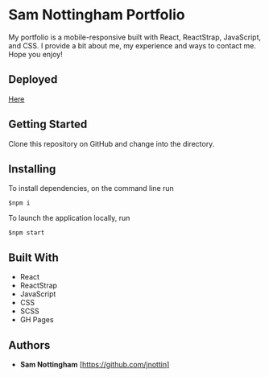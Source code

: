 # Sam Nottingham Portfolio

My portfolio is a mobile-responsive built with React, ReactStrap, JavaScript, and CSS. I provide a bit about me, my experience and ways to contact me. Hope you enjoy!

## Deployed
[Here](https://jnottin.github.io/new_portfolio/)

## Getting Started

Clone this repository on GitHub and change into the directory.

## Installing

To install dependencies, on the command line run
```
$npm i
```
To launch the application locally, run
```
$npm start
```

## Built With

* React
* ReactStrap
* JavaScript
* CSS
* SCSS
* GH Pages

## Authors

* **Sam Nottingham** [https://github.com/jnottin]
